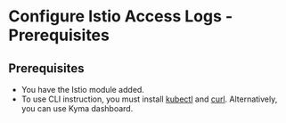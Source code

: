 # Configure Istio Access Logs - Prerequisites
## Prerequisites
* You have the Istio module added.
* To use CLI instruction, you must install [kubectl](https://kubernetes.io/docs/tasks/tools/#kubectl) and [curl](https://curl.se/). Alternatively, you can use Kyma dashboard.